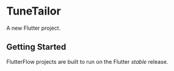 # TuneTailor

A new Flutter project.

## Getting Started

FlutterFlow projects are built to run on the Flutter _stable_ release.
